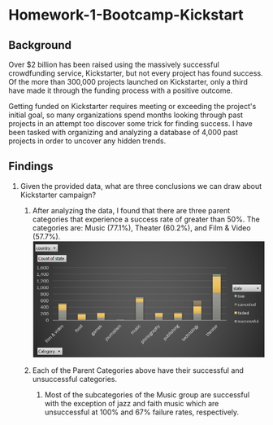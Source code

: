 # Homework-1-Bootcamp-Kickstart
## Background

Over $2 billion has been raised using the massively successful crowdfunding service, Kickstarter, but not every project has found success.  Of the more than 300,000 projects launched on Kickstarter, only a third have made it through the funding process with a positive outcome.

Getting funded on Kickstarter requires meeting or exceeding the project's initial goal, so many organizations spend months looking through past projects in an attempt too discover some trick for finding success.  I have been tasked with organizing and analyzing a database of 4,000 past projects in order to uncover any hidden trends.


## Findings

  1. Given the provided data, what are three conclusions we can draw about Kickstarter campaign?
  
      1. After analyzing the data,  I found that there are three parent categories that experience a success rate of greater than 50%.  The          categories are:  Music (77.1%), Theater (60.2%), and Film & Video (57.7%).
      ![alt text](https://github.com/reharris2/Homework-1-Bootcamp-Kickstart/blob/master/Capture.PNG)
      
      1. Each of the Parent Categories above have their successful and unsuccessful categories.
      
         1. Most of the subcategories of the Music group are successful with the exception of jazz and faith music which are unsuccessful               at 100% and 67% failure rates, respectively.

